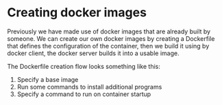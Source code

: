 # Creating docker images

Previously we have made use of docker images that are already built by someone.  We can create our own docker images by creating a Dockerfile that defines the configuration of the container, then we build it using by docker client, the docker server builds it into a usable image.

The Dockerfile creation flow looks something like this:
1. Specify a base image
2. Run some commands to install additional programs
3. Specify a command to run on container startup

